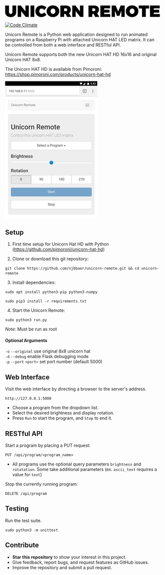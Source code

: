 ![Unicorn Remote Logo](media/logo.png)

[![Code Climate](https://codeclimate.com/github/njbbaer/unicorn-remote/badges/gpa.svg)](https://codeclimate.com/github/njbbaer/unicorn-remote)

Unicorn Remote is a Python web application designed to run animated programs on a Raspberry Pi with attached Unicorn HAT LED matrix. It can be controlled from both a web interface and RESTful API.

Unicorn Remote supports both the new Unicorn HAT HD 16x16 and original Unicorn HAT 8x8.

The Unicorn HAT HD is available from Pimoroni:  
https://shop.pimoroni.com/products/unicorn-hat-hd


![Web UI Screenshot](media/webui_screenshot.png)


## Setup
1. First time setup for Unicorn Hat HD with Python (https://github.com/pimoroni/unicorn-hat-hd)

2. Clone or download this git repository:
```
git clone https://github.com/njbbaer/unicorn-remote.git && cd unicorn-remote
```

3. Install dependencies:
```
sudo apt install python3-pip python3-numpy
```
```
sudo pip3 install -r requirements.txt
```

4. Start the Unicorn Remote:
```
sudo python3 run.py
```
*Note:* Must be run as root


#### Optional Arguments
`-o` `--original` use original 8x8 unicorn hat  
`-d` `--debug` enable Flask debugging mode  
`-p` `--port` `<port>` set port number (default 5000)



## Web Interface
Visit the web interface by directing a browser to the server's address.
```
http://127.0.0.1:5000
```

* Choose a program from the dropdown list.
* Select the desired brightness and display rotation.
* Press `Run` to start the program, and `Stop` to end it.


## RESTful API
Start a program by placing a PUT request:
```
PUT /api/program/<program_name>
```
* All programs use the optional query parameters `brightness` and `rotatation`. Some take additional parameters (ex. `ascii_text` requires a value for `text`)

Stop the currently running program:
```
DELETE /api/program
```


## Testing
Run the test suite.
```
sudo python3 -m unittest
```


## Contribute
* **Star this repository** to show your interest in this project.
* Give feedback, report bugs, and request features as GitHub issues.
* Improve the repository and submit a pull request.

